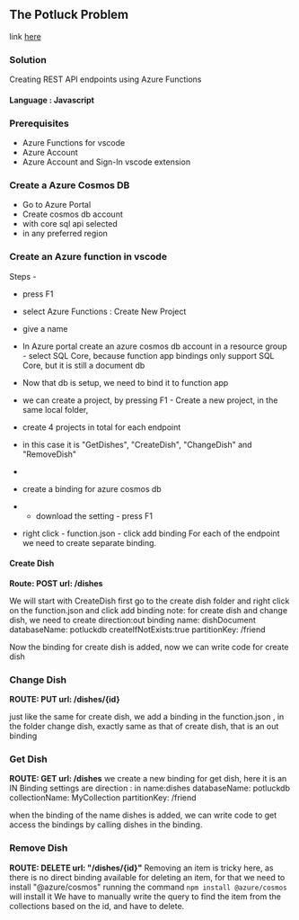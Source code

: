 ## The Potluck Problem

link [here](https://25daysofserverless.com/calendar/4)

### Solution

Creating REST API endpoints using Azure Functions

#### Language : Javascript

### Prerequisites

- Azure Functions for vscode
- Azure Account
- Azure Account and Sign-In vscode extension

### Create a Azure Cosmos DB

- Go to Azure Portal
- Create cosmos db account
- with core sql api selected
- in any preferred region

### Create an Azure function in vscode

Steps -

- press F1
- select Azure Functions : Create New Project
- give a name

- In Azure portal create an azure cosmos db account in a resource group - select SQL Core, because function app bindings only support SQL Core, but it is still a document db
- Now that db is setup, we need to bind it to function app
- we can create a project, by pressing F1 - Create a new project, in the same local folder,
- create 4 projects in total for each endpoint
- in this case it is "GetDishes", "CreateDish", "ChangeDish" and "RemoveDish"
-
- create a binding for azure cosmos db
- - download the setting - press F1
- right click - function.json - click add binding
  For each of the endpoint we need to create separate binding.

#### Create Dish

**Route: POST
url: /dishes**

We will start with CreateDish first
go to the create dish folder and right click on the function.json and click add binding
note: for create dish and change dish, we need to create direction:out binding
name: dishDocument
databaseName: potluckdb
createIfNotExists:true
partitionKey: /friend

Now the binding for create dish is added, now we can write code for create dish

### Change Dish

**ROUTE: PUT
url: /dishes/{id}**

just like the same for create dish, we add a binding in the function.json , in the folder change dish, exactly same as that of create dish, that is an out binding

### Get Dish

**ROUTE: GET
url: /dishes**
we create a new binding for get dish, here it is an IN Binding
settings are
direction : in
name:dishes
databaseName: potluckdb
collectionName: MyCollection
partitionKey: /friend

when the binding of the name dishes is added, we can write code to get access the bindings by calling dishes in the binding.

### Remove Dish

**ROUTE: DELETE
url: "/dishes/{id}"**
Removing an item is tricky here, as there is no direct binding available for deleting an item,
for that we need to install "@azure/cosmos"
running the command `npm install @azure/cosmos` will install it
We have to manually write the query to find the item from the collections based on the id, and have to delete.
